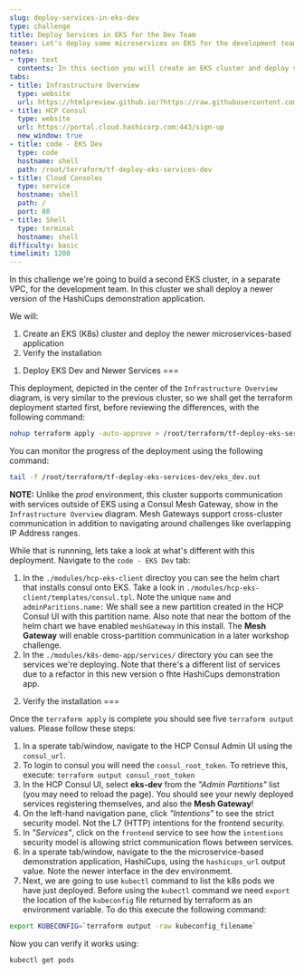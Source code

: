 ```yaml
---
slug: deploy-services-in-eks-dev
type: challenge
title: Deploy Services in EKS for the Dev Team
teaser: Let's deploy some microservices on EKS for the development team!
notes:
- type: text
  contents: In this section you will create an EKS cluster and deploy some services.
tabs:
- title: Infrastructure Overview
  type: website
  url: https://htmlpreview.github.io/?https://raw.githubusercontent.com/hashicorp/field-workshops-consul/master/instruqt-tracks/secure-service-networking-for-aws/assets/images/ssn4aws-infra-overview.html
- title: HCP Consul
  type: website
  url: https://portal.cloud.hashicorp.com:443/sign-up
  new_window: true
- title: code - EKS Dev
  type: code
  hostname: shell
  path: /root/terraform/tf-deploy-eks-services-dev
- title: Cloud Consoles
  type: service
  hostname: shell
  path: /
  port: 80
- title: Shell
  type: terminal
  hostname: shell
difficulty: basic
timelimit: 1200
---
```

In this challenge we're going to build a second EKS cluster, in a separate VPC, for the development team. In this cluster we shall deploy a newer version of the HashiCups demonstration application.

We will:
1. Create an EKS (K8s) cluster and deploy the newer microservices-based application
2. Verify the installation


1) Deploy EKS Dev and Newer Services
===

This deployment, depicted in the center of the `Infrastructure Overview` diagram, is very similar to the previous cluster, so we shall get the terraform deployment started first, before reviewing the differences, with the following command:
```sh
nohup terraform apply -auto-approve > /root/terraform/tf-deploy-eks-services-dev/eks_dev.out &
```

You can monitor the progress of the deployment using the following command:

```sh
tail -f /root/terraform/tf-deploy-eks-services-dev/eks_dev.out
```

**NOTE:** Unlike the *prod* environment, this cluster supports communication with services outside of EKS using a Consul Mesh Gateway, show in the `Infrastructure Overview` diagram. Mesh Gateways support cross-cluster communication in addition to navigating around challenges like overlapping IP Address ranges.

While that is runnning, lets take a look at what's different with this deployment. Navigate to the `code - EKS Dev` tab:
1. In the `./modules/hcp-eks-client` directoy you can see the helm chart that installs consul onto EKS. Take a look in `./modules/hcp-eks-client/templates/consul.tpl`. Note the unique `name` and `adminParitions.name:` We shall see a new partition created in the HCP Consul UI with this partition name. Also note that near the bottom of the helm chart we have enabled `meshGateway` in this install. The **Mesh Gateway** will enable cross-partition communication in a later workshop challenge.
2. In the `./modules/k8s-demo-app/services/` directory you can see the services we're deploying. Note that there's a different list of services due to a refactor in this new version o fhte HashiCups demonstration app.

2) Verify the installation
===

Once the `terraform apply` is complete you should see five `terraform output` values. Please follow these steps:

1. In a sperate tab/window, navigate to the HCP Consul Admin UI using the `consul_url`.
2. To login to consul you will need the `consul_root_token`. To retrieve this, execute: `terraform output consul_root_token`
3. In the HCP Consul UI, select **eks-dev** from the *"Admin Partitions"* list (you may need to reload the page). You should see your newly deployed services registering themselves, and also the **Mesh Gateway**!
4. On the left-hand navigation pane, click *"Intentions"* to see the strict security model. Not the L7 (HTTP) intentions for the frontend security.
5. In *"Services"*, click on the `frontend` service to see how the `intentions` security model is allowing strict communication flows between services.
6. In a sperate tab/window, navigate to the the microservice-based demonstration application, HashiCups, using the `hashicups_url` output value. Note the newer interface in the dev environmemt.
7. Next, we are going to use `kubectl` command to list the k8s pods we have just deployed. Before using the `kubectl` command we need `export` the location of the `kubeconfig` file returned by terraform as an environment variable. To do this execute the following command:

```sh
export KUBECONFIG=`terraform output -raw kubeconfig_filename`
```

Now you can verify it works using:
```sh
kubectl get pods
```
